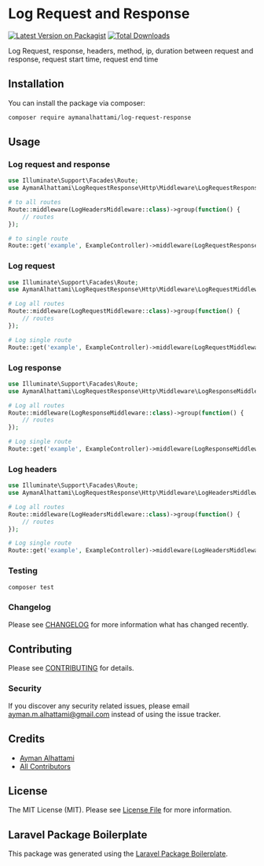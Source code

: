 # Log Request and Response 

[![Latest Version on Packagist](https://img.shields.io/packagist/v/aymanalhattami/log-request-response.svg?style=flat-square)](https://packagist.org/packages/aymanalhattami/log-request-response)
[![Total Downloads](https://img.shields.io/packagist/dt/aymanalhattami/log-request-response.svg?style=flat-square)](https://packagist.org/packages/aymanalhattami/log-request-response)

Log Request, response, headers, method, ip, duration between request and response, request start time, request end time

## Installation

You can install the package via composer:

```bash
composer require aymanalhattami/log-request-response
```

## Usage
### Log request and response

```php
use Illuminate\Support\Facades\Route;
use AymanAlhattami\LogRequestResponse\Http\Middleware\LogRequestResponseMiddleware;

# to all routes
Route::middleware(LogHeadersMiddleware::class)->group(function() {
    // routes
});

# to single route
Route::get('example', ExampleController)->middleware(LogRequestResponseMiddleware::class);
```

### Log request

```php
use Illuminate\Support\Facades\Route;
use AymanAlhattami\LogRequestResponse\Http\Middleware\LogRequestMiddleware;

# Log all routes
Route::middleware(LogRequestMiddleware::class)->group(function() {
    // routes
});

# Log single route
Route::get('example', ExampleController)->middleware(LogRequestMiddleware::class);
```

### Log response

```php
use Illuminate\Support\Facades\Route;
use AymanAlhattami\LogRequestResponse\Http\Middleware\LogResponseMiddleware;

# Log all routes
Route::middleware(LogResponseMiddleware::class)->group(function() {
    // routes
});

# Log single route
Route::get('example', ExampleController)->middleware(LogResponseMiddleware::class);
```

### Log headers

```php
use Illuminate\Support\Facades\Route;
use AymanAlhattami\LogRequestResponse\Http\Middleware\LogHeadersMiddleware;

# Log all routes
Route::middleware(LogHeadersMiddleware::class)->group(function() {
    // routes
});

# Log single route
Route::get('example', ExampleController)->middleware(LogHeadersMiddleware::class);
```

### Testing

```bash
composer test
```

### Changelog

Please see [CHANGELOG](CHANGELOG.md) for more information what has changed recently.

## Contributing

Please see [CONTRIBUTING](CONTRIBUTING.md) for details.

### Security

If you discover any security related issues, please email ayman.m.alhattami@gmail.com instead of using the issue tracker.

## Credits

-   [Ayman Alhattami](https://github.com/aymanalhattami)
-   [All Contributors](../../contributors)

## License

The MIT License (MIT). Please see [License File](LICENSE.md) for more information.

## Laravel Package Boilerplate

This package was generated using the [Laravel Package Boilerplate](https://laravelpackageboilerplate.com).
